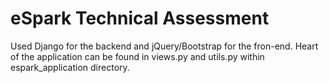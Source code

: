 # eSpark Technical Assessment

Used Django for the backend and jQuery/Bootstrap for the fron-end. Heart of the application can be found in views.py and utils.py within espark_application directory.
